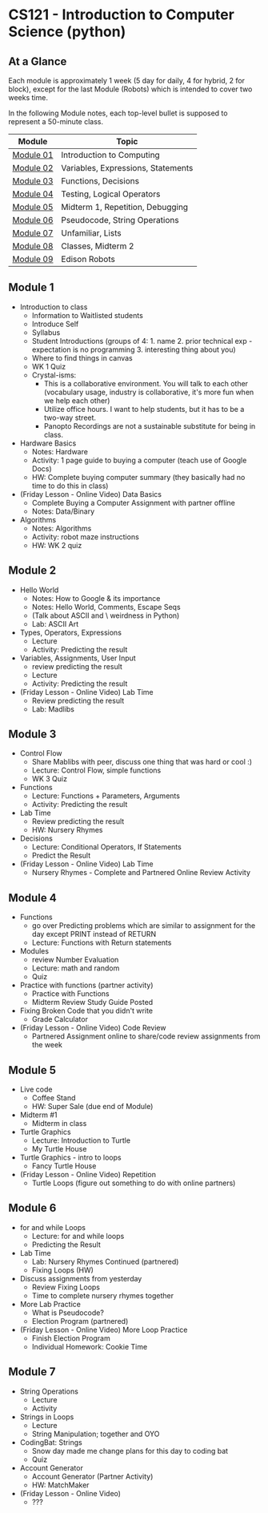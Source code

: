 # CS121 - Introduction to Computer Science (python)

## At a Glance

Each module is approximately 1 week (5 day for daily, 4 for hybrid, 2 for block), except for the last Module (Robots) which is intended to cover two weeks time.

In the following Module notes, each top-level bullet is supposed to represent a 50-minute class.

| Module                | Topic
|---------------------|-----------------------------------------
| [Module 01](#Module-1)  | Introduction to Computing
| [Module 02](#Module-2)  | Variables, Expressions, Statements
| [Module 03](#Module-3)  | Functions, Decisions
| [Module 04](#Module-4)  | Testing, Logical Operators
| [Module 05](#Module-5)  | Midterm 1, Repetition, Debugging
| [Module 06](#Module-6)  | Pseudocode, String Operations
| [Module 07](#Module-7)  | Unfamiliar, Lists
| [Module 08](#Module-8)  | Classes, Midterm 2
| [Module 09](#Module-9)  | Edison Robots

## Module 1

+ Introduction to class
  - Information to Waitlisted students
  - Introduce Self
  - Syllabus
  - Student Introductions (groups of 4: 1. name 2. prior technical exp - expectation is no programming 3. interesting thing about you)
  - Where to find things in canvas
  - WK 1 Quiz
  - Crystal-isms:
    - This is a collaborative environment. You will talk to each other (vocabulary usage, industry is collaborative, it's more fun when we help each other)
    - Utilize office hours. I want to help students, but it has to be a two-way street.
    - Panopto Recordings are not a sustainable substitute for being in class.
+ Hardware Basics
  - Notes: Hardware
  - Activity: 1 page guide to buying a computer (teach use of Google Docs)
  - HW: Complete buying computer summary (they basically had no time to do this in class)
+ (Friday Lesson - Online Video) Data Basics
  - Complete Buying a Computer Assignment with partner offline
  - Notes: Data/Binary
+ Algorithms
  - Notes: Algorithms
  - Activity: robot maze instructions
  - HW: WK 2 quiz

## Module 2
+ Hello World
  - Notes: How to Google & its importance
  - Notes: Hello World, Comments, Escape Seqs
  - (Talk about ASCII and \\ weirdness in Python)
  - Lab: ASCII Art
+ Types, Operators, Expressions
  - Lecture
  - Activity: Predicting the result
+ Variables, Assignments, User Input
  - review predicting the result
  - Lecture
  - Activity: Predicting the result
+ (Friday Lesson - Online Video) Lab Time
  - Review predicting the result
  - Lab: Madlibs

## Module 3
+ Control Flow
  - Share Mablibs with peer, discuss one thing that was hard or cool :)
  - Lecture: Control Flow, simple functions
  - WK 3 Quiz
+ Functions
  - Lecture: Functions + Parameters, Arguments
  - Activity: Predicting the result
+ Lab Time
  - Review predicting the result
  - HW: Nursery Rhymes
+ Decisions
  - Lecture: Conditional Operators, If Statements
  - Predict the Result
+ (Friday Lesson - Online Video) Lab Time
  - Nursery Rhymes - Complete and Partnered Online Review Activity

## Module 4
+ Functions
  - go over Predicting problems which are similar to assignment for the day except PRINT instead of RETURN
  - Lecture: Functions with Return statements
+ Modules
  - review Number Evaluation
  - Lecture: math and random
  - Quiz
+ Practice with functions (partner activity)
  - Practice with Functions
  - Midterm Review Study Guide Posted
+ Fixing Broken Code that you didn't write
  - Grade Calculator
+ (Friday Lesson - Online Video) Code Review
  - Partnered Assignment online to share/code review assignments from the week

## Module 5
+ Live code
  - Coffee Stand
  - HW: Super Sale (due end of Module)
+ Midterm \#1
  - Midterm in class
+ Turtle Graphics
  - Lecture: Introduction to Turtle
  - My Turtle House
+ Turtle Graphics - intro to loops
  - Fancy Turtle House
+ (Friday Lesson - Online Video) Repetition
  - Turtle Loops (figure out something to do with online partners)

## Module 6
+ for and while Loops
  - Lecture: for and while loops
  - Predicting the Result
+ Lab Time
  - Lab: Nursery Rhymes Continued (partnered)
  - Fixing Loops (HW)
+ Discuss assignments from yesterday
  - Review Fixing Loops
  - Time to complete nursery rhymes together
+ More Lab Practice
  - What is Pseudocode?
  - Election Program (partnered)
+ (Friday Lesson - Online Video) More Loop Practice
  - Finish Election Program
  - Individual Homework: Cookie Time

## Module 7
+ String Operations
  - Lecture
  - Activity
+ Strings in Loops
  - Lecture
  - String Manipulation; together and OYO
+ CodingBat: Strings
  - Snow day made me change plans for this day to coding bat
  - Quiz
+ Account Generator
  - Account Generator (Partner Activity)
  - HW: MatchMaker
+ (Friday Lesson - Online Video)
  - ???

<!-- STILL NEED TO RESTRUCTURE THE REST...

## Module 8
+ Lists
  - Lecture
  - Activity
+ Practice Time
  - More Practice with Lists
  - Coding Bat: Lists
+ Live code
  - Movie Theater
+ Lab Time
  - Holiday Shopping in partners
+ Lab Time
  - Holiday Shopping Continued
  - Lab: GPA Reporter

## Module 9
+ NO CLASS - Labor Day
+ NO CLASS - Crystal takes a personal day
+ Robot Introduction / Study Questions
+ EdPy Lessons 1-5
+ Midterm \#2 (Friday?)
  - MC Exam

## Module 10
+ EdPy Lessons 6-9 (optional 10)

## Module 11 (4 days)
+ Project Work

## Final Project
+ Presenting Project

-->
